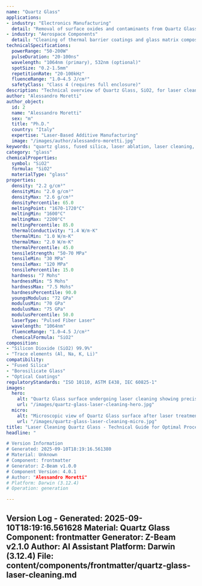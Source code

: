 ```yaml
---
name: "Quartz Glass"
applications:
- industry: "Electronics Manufacturing"
  detail: "Removal of surface oxides and contaminants from Quartz Glass substrates"
- industry: "Aerospace Components"
  detail: "Cleaning of thermal barrier coatings and glass matrix composites"
technicalSpecifications:
  powerRange: "50-200W"
  pulseDuration: "20-100ns"
  wavelength: "1064nm (primary), 532nm (optional)"
  spotSize: "0.2-1.5mm"
  repetitionRate: "20-100kHz"
  fluenceRange: "1.0–4.5 J/cm²"
  safetyClass: "Class 4 (requires full enclosure)"
description: "Technical overview of Quartz Glass, SiO2, for laser cleaning applications, including optimal 1064nm wavelength interaction, and industrial applications in surface preparation."
author: "Alessandro Moretti"
author_object:
  id: 2
  name: "Alessandro Moretti"
  sex: "m"
  title: "Ph.D."
  country: "Italy"
  expertise: "Laser-Based Additive Manufacturing"
  image: "/images/author/alessandro-moretti.jpg"
keywords: "quartz glass, fused silica, laser ablation, laser cleaning, non-contact cleaning, pulsed fiber laser, surface contamination removal, industrial laser parameters, thermal processing, surface restoration"
category: "glass"
chemicalProperties:
  symbol: "SiO2"
  formula: "SiO2"
  materialType: "glass"
properties:
  density: "2.2 g/cm³"
  densityMin: "2.0 g/cm³"
  densityMax: "2.6 g/cm³"
  densityPercentile: 65.0
  meltingPoint: "1670-1720°C"
  meltingMin: "1600°C"
  meltingMax: "2200°C"
  meltingPercentile: 85.0
  thermalConductivity: "1.4 W/m·K"
  thermalMin: "1.0 W/m·K"
  thermalMax: "2.0 W/m·K"
  thermalPercentile: 45.0
  tensileStrength: "50-70 MPa"
  tensileMin: "30 MPa"
  tensileMax: "120 MPa"
  tensilePercentile: 15.0
  hardness: "7 Mohs"
  hardnessMin: "5 Mohs"
  hardnessMax: "7.5 Mohs"
  hardnessPercentile: 90.0
  youngsModulus: "72 GPa"
  modulusMin: "70 GPa"
  modulusMax: "75 GPa"
  modulusPercentile: 50.0
  laserType: "Pulsed Fiber Laser"
  wavelength: "1064nm"
  fluenceRange: "1.0–4.5 J/cm²"
  chemicalFormula: "SiO2"
composition:
- "Silicon Dioxide (SiO2) 99.9%"
- "Trace elements (Al, Na, K, Li)"
compatibility:
- "Fused Silica"
- "Borosilicate Glass"
- "Optical Coatings"
regulatoryStandards: "ISO 10110, ASTM E438, IEC 60825-1"
images:
  hero:
    alt: "Quartz Glass surface undergoing laser cleaning showing precise contamination removal"
    url: "/images/quartz-glass-laser-cleaning-hero.jpg"
  micro:
    alt: "Microscopic view of Quartz Glass surface after laser treatment showing preserved microstructure"
    url: "/images/quartz-glass-laser-cleaning-micro.jpg"
title: "Laser Cleaning Quartz Glass - Technical Guide for Optimal Processing"
headline: "

# Version Information
# Generated: 2025-09-10T18:19:16.561380
# Material: Unknown
# Component: frontmatter
# Generator: Z-Beam v1.0.0
# Component Version: 4.0.1
# Author: "Alessandro Moretti"
# Platform: Darwin (3.12.4)
# Operation: generation

---
```

Version Log - Generated: 2025-09-10T18:19:16.561628
Material: Quartz Glass
Component: frontmatter
Generator: Z-Beam v2.1.0
Author: AI Assistant
Platform: Darwin (3.12.4)
File: content/components/frontmatter/quartz-glass-laser-cleaning.md
---